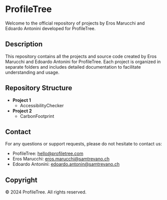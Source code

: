 # ProfileTree

Welcome to the official repository of projects by Eros Marucchi and Edoardo Antonini developed for ProfileTree.

## Description

This repository contains all the projects and source code created by Eros Marucchi and Edoardo Antonini for ProfileTree. Each project is organized in separate folders and includes detailed documentation to facilitate understanding and usage.

## Repository Structure

- **Project 1**
  - AccessibilityChecker
- **Project 2**
  - CarbonFootprint

## Contact

For any questions or support requests, please do not hesitate to contact us:

- ProfileTree: [hello@profiletree.com](mailto:hello@profiletree.com)
- Eros Marucchi: [eros.marucchi@samtrevano.ch](mailto:eros.marucchi@samtrevano.ch)
- Edoardo Antonini: [edoardo.antonin@samtrevano.ch](mailto:edoardo.antonin@samtrevano.ch)

## Copyright

© 2024 ProfileTree. All rights reserved.
